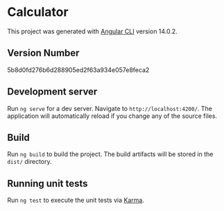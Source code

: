 # Calculator

This project was generated with [Angular CLI](https://github.com/angular/angular-cli) version 14.0.2.

## Version Number

5b8d0fd276b6d288905ed2f63a934e057e8feca2

## Development server

Run `ng serve` for a dev server. Navigate to `http://localhost:4200/`. The application will automatically reload if you change any of the source files.

## Build

Run `ng build` to build the project. The build artifacts will be stored in the `dist/` directory.

## Running unit tests

Run `ng test` to execute the unit tests via [Karma](https://karma-runner.github.io).
